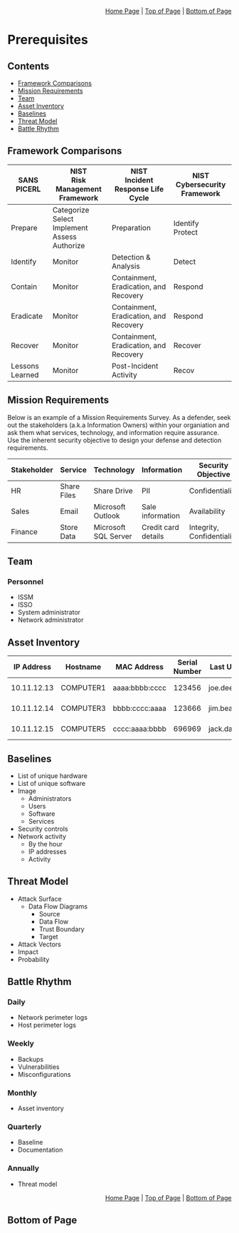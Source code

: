 <p align="right">
  <a href="/README.md">Home Page</a> |
  <a href="/00-prerequisites/README.md#contents">Top of Page</a> |
  <a href="/00-prerequisites/README.md#bottom-of-page">Bottom of Page</a>
</p>

# Prerequisites
## Contents
* [Framework Comparisons](#framework-comparisons)
* [Mission Requirements](#mission-requirements)
* [Team](#team)
* [Asset Inventory](#asset-inventory)
* [Baselines](#baselines)
* [Threat Model](#threat-model)
* [Battle Rhythm](#battle-rhythm)

## Framework Comparisons
| SANS <br> PICERL | NIST <br> Risk Management Framework | NIST <br> Incident Response Life Cycle  | NIST <br> Cybersecurity Framework |
| ------ | --- | ---- | --------- |
| Prepare | Categorize <br> Select <br> Implement <br> Assess <br> Authorize <br> | Preparation | Identify <br> Protect | 
| Identify | Monitor | Detection & Analysis | Detect |
| Contain | Monitor | Containment, Eradication, and Recovery | Respond |
| Eradicate | Monitor | Containment, Eradication, and Recovery | Respond |
| Recover | Monitor | Containment, Eradication, and Recovery | Recover |
| Lessons Learned | Monitor | Post-Incident Activity | Recov

## Mission Requirements
Below is an example of a Mission Requirements Survey. As a defender, seek out the stakeholders (a.k.a Information Owners) within your organiation and ask them what services, technology, and information require assurance. Use the inherent security objective to design your defense and detection requirements. 

| Stakeholder | Service | Technology | Information | Security Objective |
| ----------- | ------- | ---------- | ----------- | ------------------ |
| HR | Share Files | Share Drive | PII | Confidentiality |
| Sales | Email | Microsoft Outlook | Sale information | Availability | 
| Finance | Store Data | Microsoft SQL Server | Credit card details | Integrity, Confidentiality |

## Team
### Personnel
* ISSM
* ISSO
* System administrator
* Network administrator

## Asset Inventory
| IP Address | Hostname | MAC Address | Serial Number | Last User | Office | Grid Square |
| ---------- | -------- | ----------- | ------------- | --------- | ------ | ----------- |
| 10.11.12.13 | COMPUTER1 | aaaa:bbbb:cccc | 123456 | joe.dee | IT Dept. | C4 |
| 10.11.12.14 | COMPUTER3 | bbbb:cccc:aaaa | 123666 | jim.bean | C-Suite | D9 |
| 10.11.12.15 | COMPUTER5 | cccc:aaaa:bbbb | 696969 | jack.daniel | HR Dept. | A2 |

## Baselines
* List of unique hardware
* List of unique software
* Image
  * Administrators
  * Users
  * Software
  * Services
* Security controls
* Network activity
  * By the hour
  * IP addresses
  * Activity

## Threat Model
* Attack Surface
  * Data Flow Diagrams
    * Source
    * Data Flow
    * Trust Boundary
    * Target 
* Attack Vectors 
* Impact
* Probability

## Battle Rhythm
### Daily
* Network perimeter logs
* Host perimeter logs

### Weekly
* Backups
* Vulnerabilities
* Misconfigurations

### Monthly
* Asset inventory

### Quarterly
* Baseline
* Documentation

### Annually
* Threat model

<p align="right">
  <a href="/README.md">Home Page</a> |
  <a href="/00-prerequisites/README.md#contents">Top of Page</a> |
  <a href="/00-prerequisites/README.md#bottom-of-page">Bottom of Page</a>
</p>

## Bottom of Page

